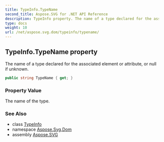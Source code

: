 ```yaml
---
title: TypeInfo.TypeName
second_title: Aspose.SVG for .NET API Reference
description: TypeInfo property. The name of a type declared for the associated element or attribute or null if unknown
type: docs
weight: 10
url: /net/aspose.svg.dom/typeinfo/typename/
---
```

## TypeInfo.TypeName property

The name of a type declared for the associated element or attribute, or null if unknown.

```csharp
public string TypeName { get; }
```

### Property Value

The name of the type.

### See Also

* class [TypeInfo](../)
* namespace [Aspose.Svg.Dom](../../typeinfo/)
* assembly [Aspose.SVG](../../../)
